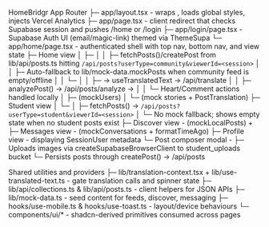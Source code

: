 HomeBridgr App Router
├─ app/layout.tsx - wraps <TranslationProvider>, loads global styles, injects Vercel Analytics
├─ app/page.tsx - client redirect that checks Supabase session and pushes /home or /login
├─ app/login/page.tsx - Supabase Auth UI (email/magic-link) themed via ThemeSupa
└─ app/home/page.tsx - authenticated shell with top nav, bottom nav, and view state
   ├─ Home view
   │  ├─ <HomeFeed refreshToken userType="community">
   │  │  ├─ fetchPosts()/createPost from lib/api/posts.ts hitting `/api/posts?userType=community&viewerId=<session>`
   │  │  ├─ Auto-fallback to lib/mock-data.mockPosts when community feed is empty/offline
   │  │  └─ <PostCard>
   │  │     ├─ <PostTranslation> -> useTranslatedText -> /api/translate
   │  │     ├─ analyzePost() -> /api/posts/analyze -> <CaptionWithInsights>
   │  │     └─ Heart/Comment actions handled locally
   │  ├─ <SuggestedFriendsSidebar> (mockUsers)
   │  └─ <TopStoriesSidebar> (mock stories + PostTranslation)
   ├─ Student view
   │  └─ <HomeFeed refreshToken userType="student">
   │     ├─ fetchPosts() -> `/api/posts?userType=student&viewerId=<session>`
   │     └─ No mock fallback; shows empty state when no student posts exist
   ├─ Discover view - <DiscoverFeed> (mockLocalPosts) + <TopLocationsSidebar>
   ├─ Messages view - <MessagingView> (mockConversations + formatTimeAgo)
   ├─ Profile view - <ProfileView> displaying SessionUser metadata
   └─ Post composer modal - <PostComposer>
      ├─ Uploads images via createSupabaseBrowserClient to student_uploads bucket
      └─ Persists posts through createPost() -> /api/posts

Shared utilities and providers
├─ lib/translation-context.tsx + lib/use-translated-text.ts - gate translation calls and spinner state
├─ lib/api/collections.ts & lib/api/posts.ts - client helpers for JSON APIs
├─ lib/mock-data.ts - seed content for feeds, discover, messaging
├─ hooks/use-mobile.ts & hooks/use-toast.ts - layout/device behaviours
└─ components/ui/* - shadcn-derived primitives consumed across pages
